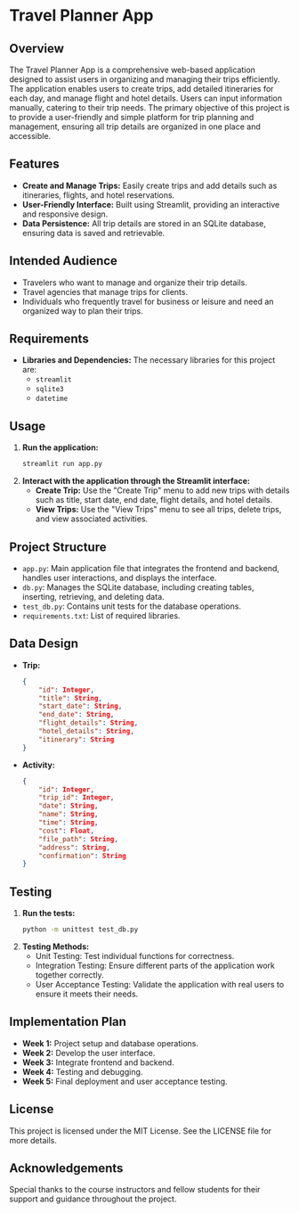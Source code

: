 
# Travel Planner App

## Overview
The Travel Planner App is a comprehensive web-based application designed to assist users in organizing and managing their trips efficiently. The application enables users to create trips, add detailed itineraries for each day, and manage flight and hotel details. Users can input information manually, catering to their trip needs. The primary objective of this project is to provide a user-friendly and simple platform for trip planning and management, ensuring all trip details are organized in one place and accessible.

## Features
- **Create and Manage Trips:** Easily create trips and add details such as itineraries, flights, and hotel reservations.
- **User-Friendly Interface:** Built using Streamlit, providing an interactive and responsive design.
- **Data Persistence:** All trip details are stored in an SQLite database, ensuring data is saved and retrievable.

## Intended Audience
- Travelers who want to manage and organize their trip details.
- Travel agencies that manage trips for clients.
- Individuals who frequently travel for business or leisure and need an organized way to plan their trips.

## Requirements
- **Libraries and Dependencies:** The necessary libraries for this project are:
  - `streamlit`
  - `sqlite3`
  - `datetime`

## Usage
1. **Run the application:**
    ```sh
    streamlit run app.py
    ```
2. **Interact with the application through the Streamlit interface:**
    - **Create Trip:** Use the "Create Trip" menu to add new trips with details such as title, start date, end date, flight details, and hotel details.
    - **View Trips:** Use the "View Trips" menu to see all trips, delete trips, and view associated activities.

## Project Structure
- `app.py`: Main application file that integrates the frontend and backend, handles user interactions, and displays the interface.
- `db.py`: Manages the SQLite database, including creating tables, inserting, retrieving, and deleting data.
- `test_db.py`: Contains unit tests for the database operations.
- `requirements.txt`: List of required libraries.

## Data Design
- **Trip:**
  ```json
  {
      "id": Integer,
      "title": String,
      "start_date": String,
      "end_date": String,
      "flight_details": String,
      "hotel_details": String,
      "itinerary": String
  }
  ```
- **Activity:**
  ```json
  {
      "id": Integer,
      "trip_id": Integer,
      "date": String,
      "name": String,
      "time": String,
      "cost": Float,
      "file_path": String,
      "address": String,
      "confirmation": String
  }
  ```

## Testing
1. **Run the tests:**
    ```sh
    python -m unittest test_db.py
    ```
2. **Testing Methods:**
    - Unit Testing: Test individual functions for correctness.
    - Integration Testing: Ensure different parts of the application work together correctly.
    - User Acceptance Testing: Validate the application with real users to ensure it meets their needs.

## Implementation Plan
- **Week 1:** Project setup and database operations.
- **Week 2:** Develop the user interface.
- **Week 3:** Integrate frontend and backend.
- **Week 4:** Testing and debugging.
- **Week 5:** Final deployment and user acceptance testing.

## License
This project is licensed under the MIT License. See the LICENSE file for more details.

## Acknowledgements
Special thanks to the course instructors and fellow students for their support and guidance throughout the project.
